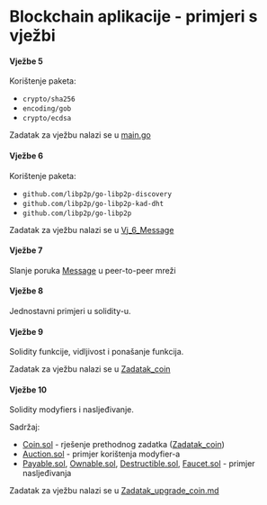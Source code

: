 # Blockchain aplikacije - primjeri s vježbi



#### Vježbe 5

Korištenje paketa:

- `crypto/sha256`
- `encoding/gob`
- `crypto/ecdsa`



Zadatak za vježbu nalazi se u [main.go](vj_5/main/main.go)



#### Vježbe 6

Korištenje paketa:

- `github.com/libp2p/go-libp2p-discovery`
- `github.com/libp2p/go-libp2p-kad-dht`
- `github.com/libp2p/go-libp2p`



Zadatak za vježbu nalazi se u [Vj_6_Message](vj_6/Vj_6_Message.md)





#### Vježbe 7

Slanje poruka [Message](vj_7/message.go) u peer-to-peer mreži





#### Vježbe 8

Jednostavni primjeri u solidity-u.



#### Vježbe 9

Solidity funkcije, vidljivost i ponašanje funkcija.

Zadatak za vježbu nalazi se u [Zadatak_coin](vj_9/Zadatak_coin.md)



#### Vježbe 10

Solidity modyfiers i nasljeđivanje.

Sadržaj:

- [Coin.sol](vj_10/Coin.sol) - rješenje prethodnog zadatka ([Zadatak_coin](vj_9/Zadatak_coin.md))
- [Auction.sol](vj_10/Auction.sol) - primjer korištenja modyfier-a
- [Payable.sol](vj_10/Payable.sol), [Ownable.sol](vj_10/Ownable.sol), [Destructible.sol](vj_10/Destructible.sol), [Faucet.sol](vj_10/Faucet.sol) - primjer nasljeđivanja

Zadatak za vježbu nalazi se u [Zadatak_upgrade_coin.md](vj_10/Zadatak_upgrade_coin.md)







